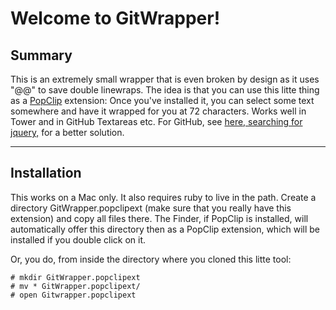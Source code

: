 Welcome to GitWrapper!
======================


Summary
---------

This is an extremely small wrapper that is even broken by design as it uses "@@" to save double linewraps. The idea is that you can use this litte thing as a <a href="http://pilotmoon.com/popclip/">PopClip</a> extension: Once you've installed it, you can select some text somewhere and have it wrapped for you at 72 characters. Works well in Tower and in GitHub Textareas etc. For GitHub, see <a href="https://github.com/torvalds/linux/pull/17">here, searching for jquery,</a> for a better solution.

----------

Installation
---------

This works on a Mac only. It also requires ruby to live in the path. Create a directory GitWrapper.popclipext (make sure that you really have this extension) and copy all files there. The Finder, if PopClip is installed, will automatically offer this directory then as a PopClip extension, which will be installed if you double click on it.

Or, you do, from inside the directory where you cloned this litte tool:

```
# mkdir GitWrapper.popclipext
# mv * GitWrapper.popclipext/
# open Gitwrapper.popclipext
```


